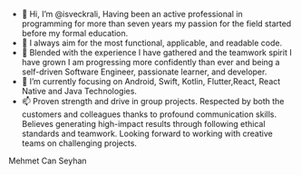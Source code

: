 - 👋 Hi, I’m @isveckrali, Having been an active professional in programming for more than seven years my passion for the field started before my formal education. 
- 👀 I always aim for the most functional, applicable, and readable code.
- 🌱 Blended with the experience I have gathered and the teamwork spirit I have grown I am progressing more confidently than ever and being a self-driven Software Engineer, passionate learner, and developer. 
- 💞️ I’m currently focusing on Android, Swift, Kotlin, Flutter,React, React Native and Java Technologies. 
- 📫 Proven strength and drive in group projects. Respected by both the customers and colleagues thanks to profound communication skills. 
Believes generating high-impact results through following ethical standards and teamwork.
Looking forward to working with creative teams on challenging projects.

Mehmet Can Seyhan

<!---
mehmetcanseyhan/mehmetcanseyhan is a ✨ special ✨ repository because its `README.md` (this file) appears on your GitHub profile.
You can click the Preview link to take a look at your changes.
--->

